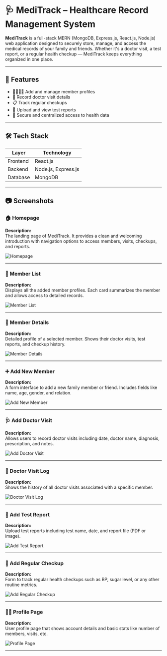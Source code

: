 # 🩺 MediTrack – Healthcare Record Management System

**MediTrack** is a full-stack MERN (MongoDB, Express.js, React.js, Node.js) web application designed to securely store, manage, and access the medical records of your family and friends. Whether it's a doctor visit, a test report, or a regular health checkup — MediTrack keeps everything organized in one place.

---

## 🚀 Features

- 👨‍👩‍👧‍👦 Add and manage member profiles
- 🧾 Record doctor visit details
- 📋 Track regular checkups
- 📑 Upload and view test reports
- 🔐 Secure and centralized access to health data

---

## 🛠️ Tech Stack

| Layer    | Technology          |
|----------|---------------------|
| Frontend | React.js            |
| Backend  | Node.js, Express.js |
| Database | MongoDB             |

---

## 📷 Screenshots

### 🏠 Homepage  
**Description:**  
The landing page of MediTrack. It provides a clean and welcoming introduction with navigation options to access members, visits, checkups, and reports.

![Homepage](homepage.png)

---

### 👥 Member List  
**Description:**  
Displays all the added member profiles. Each card summarizes the member and allows access to detailed records.

![Member List](memberList.png)

---

### 👤 Member Details  
**Description:**  
Detailed profile of a selected member. Shows their doctor visits, test reports, and checkup history.

![Member Details](memeberDetails.png)

---

### ➕ Add New Member  
**Description:**  
A form interface to add a new family member or friend. Includes fields like name, age, gender, and relation.

![Add New Member](add-new-member.png)

---

### 🩺 Add Doctor Visit  
**Description:**  
Allows users to record doctor visits including date, doctor name, diagnosis, prescription, and notes.

![Add Doctor Visit](add-doctor-visit.png)

---

### 📝 Doctor Visit Log  
**Description:**  
Shows the history of all doctor visits associated with a specific member.

![Doctor Visit Log](doctor-visit.png)

---

### 🧪 Add Test Report  
**Description:**  
Upload test reports including test name, date, and report file (PDF or image).

![Add Test Report](add-test-report.png)

---

### 📅 Add Regular Checkup  
**Description:**  
Form to track regular health checkups such as BP, sugar level, or any other routine metrics.

![Add Regular Checkup](add-regular-checkup.png)

---

### 🙍‍♂️ Profile Page  
**Description:**  
User profile page that shows account details and basic stats like number of members, visits, etc.

![Profile Page](profilepage.png)

---


